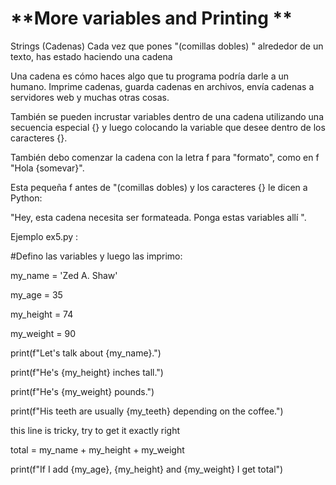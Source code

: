 # **More variables and Printing **

Strings (Cadenas)
Cada vez que pones "(comillas dobles) " alrededor de un texto, has estado haciendo una cadena

Una cadena es cómo haces algo que tu programa podría darle a un humano. Imprime cadenas, guarda cadenas en archivos, envía cadenas a servidores web y muchas otras cosas.

También se pueden incrustar variables dentro de una cadena utilizando una secuencia especial {} y luego colocando la variable que desee dentro de los caracteres {}.

También debo comenzar la cadena con la letra f para "formato", como en f "Hola {somevar}".

Esta pequeña f antes de "(comillas dobles) y los caracteres {} le dicen a Python:

"Hey, esta cadena necesita ser formateada. Ponga estas variables allí ".

Ejemplo ex5.py :

#Defino las variables y luego las imprimo:

my_name = 'Zed A. Shaw'

my_age = 35

my_height = 74

my_weight = 90

print(f"Let's talk about {my_name}.")

print(f"He's {my_height} inches tall.")

print(f"He's {my_weight} pounds.")

print(f"His teeth are usually {my_teeth} depending on the coffee.")

this line is tricky, try to get it exactly right

total = my_name + my_height + my_weight

print(f"If I add {my_age}, {my_height} and {my_weight} I get total")
